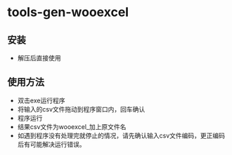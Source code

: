 # tools-gen-wooexcel

## 安装
* 解压后直接使用

## 使用方法
* 双击exe运行程序
* 将输入的csv文件拖动到程序窗口内，回车确认
* 程序运行
* 结果csv文件为wooexcel_加上原文件名
* 如遇到程序没有处理完就停止的情况，请先确认输入csv文件编码，更正编码后有可能解决运行错误。